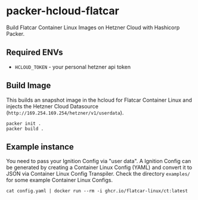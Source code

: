 # packer-hcloud-flatcar

Build Flatcar Container Linux Images on Hetzner Cloud with Hashicorp Packer.

## Required ENVs

  - `HCLOUD_TOKEN` - your personal hetzner api token

## Build Image

This builds an snapshot image in the hcloud for Flatcar Container Linux and injects the Hetzner Cloud Datasource (`http://169.254.169.254/hetzner/v1/userdata`).

```
packer init .
packer build .
```

## Example instance

You need to pass your Ignition Config via "user data". A Ignition Config can be generated by creating a Container Linux Config (YAML) and convert it to JSON via Container Linux Config Transpiler. Check the directory `examples/` for some example Container Linux Configs.

```
cat config.yaml | docker run --rm -i ghcr.io/flatcar-linux/ct:latest
```
